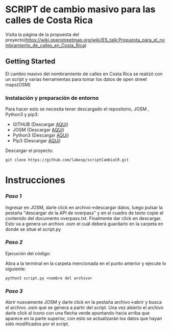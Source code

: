 # SCRIPT de cambio masivo para las calles de Costa Rica 


Visita la página de la propuesta del proyecto(https://wiki.openstreetmap.org/wiki/ES_talk:Propuesta_para_el_nombramiento_de_calles_en_Costa_Rica) 

## Getting Started


El cambio masivo del nombramiento de calles en Costa Rica se realizó con un script y varias herramientas para tomar los datos de open street maps(OSM)



### Instalación y preparación de entorno

Para hacer esto se necesita tener descargado el repositorio, JOSM , Python3 y pip3:

* GITHUB (Descargar [AQUí](https://github.com/labexp/scriptCambioCR.git))
* JOSM (Descargar [AQUí](https://josm.openstreetmap.de/wiki/Download))
* Python3 (Descargar [AQUí](https://www.python.org/downloads/))
* Pip3 (Descargar [AQUí](https://www.tecmint.com/install-pip-in-linux/)) 


Descargar el proyecto:

```
git clone https://github.com/labexp/scriptCambioCR.git
```



Instrucciones
======

### _Paso 1_

Ingresar en JOSM, darle click en archivo->descargar datos, luego pulsar la pestaña "descargar de la API de overpass" y en el cuadro de texto copie el contenido del documento overpass.txt. Finalmente dar click en descargar. 
Esto va a genera un archivo .osm el cuál deberá guardarlo en la carpeta en donde se situe el script.py


### _Paso 2_

Ejecución del código:

   Abra a la terminal en la carpeta mencionada en el punto anterior y ejecute lo siguiente:
       
```
python3 script.py <nombre del archivo>
```
    

### _Paso 3_

Abrir nuevamente JOSM y darle click en la pestaña archivo->abrir y busca el archivo .osm que se genera a partir del script. Una vez abierto el archivo darle click al ícono con una flecha verde apuntando hacia arriba que aparece en la parte superior, con esto se actualizarán los datos que hayan sido modificados por el script. 
